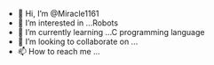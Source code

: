 - 👋 Hi, I’m @Miracle1161
- 👀 I’m interested in ...Robots
- 🌱 I’m currently learning ...C programming language
- 💞️ I’m looking to collaborate on ...
- 📫 How to reach me ...

<!---
Miracle1161/Miracle1161 is a ✨ special ✨ repository because its `README.md` (this file) appears on your GitHub profile.
You can click the Preview link to take a look at your changes.
--->
